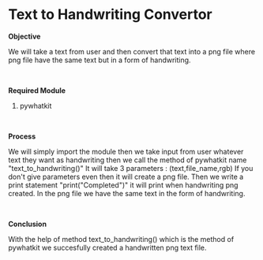 # Text to Handwriting Convertor

__Objective__

We will take a text from user and then convert that text into a png file where png file have the same text but in a form of handwriting.

<br />

__Required Module__

1. pywhatkit

<br />

__Process__

We will simply import the module then we take input from user whatever text they want as handwriting then we call the method of pywhatkit name "text_to_handwriting()" It will take 3 parameters : (text,file_name,rgb)
If you don't give parameters even then it will create a png file.
Then we write a print statement "print("Completed")" it will print when handwriting png created. In the png file we have the same text in the form of handwriting.

<br />

__Conclusion__

With the help of method text_to_handwriting() which is the method of pywhatkit we succesfully created a handwritten png text file.